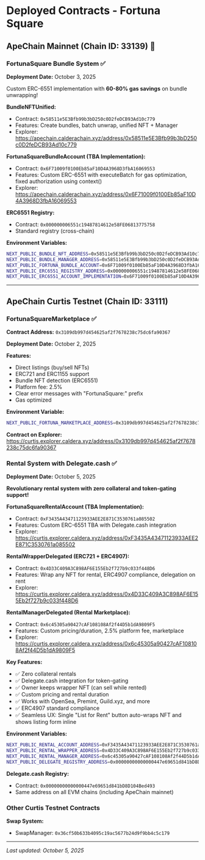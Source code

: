 # Deployed Contracts - Fortuna Square

## ApeChain Mainnet (Chain ID: 33139) 🚀

### FortunaSquare Bundle System ✅

**Deployment Date:** October 3, 2025

Custom ERC-6551 implementation with **60-80% gas savings** on bundle unwrapping!

**BundleNFTUnified:**
- Contract: `0x58511e5E3Bfb99b3bD250c0D2feDCB93Ad10c779`
- Features: Create bundles, batch unwrap, unified NFT + Manager
- Explorer: https://apechain.calderachain.xyz/address/0x58511e5E3Bfb99b3bD250c0D2feDCB93Ad10c779

**FortunaSquareBundleAccount (TBA Implementation):**
- Contract: `0x6F71009f0100Eb85aF10D4A3968D3fbA16069553`
- Features: Custom ERC-6551 with executeBatch for gas optimization, fixed authorization using context()
- Explorer: https://apechain.calderachain.xyz/address/0x6F71009f0100Eb85aF10D4A3968D3fbA16069553

**ERC6551 Registry:**
- Contract: `0x000000006551c19487814612e58FE06813775758`
- Standard registry (cross-chain)

**Environment Variables:**
```bash
NEXT_PUBLIC_BUNDLE_NFT_ADDRESS=0x58511e5E3Bfb99b3bD250c0D2feDCB93Ad10c779
NEXT_PUBLIC_BUNDLE_MANAGER_ADDRESS=0x58511e5E3Bfb99b3bD250c0D2feDCB93Ad10c779
NEXT_PUBLIC_FORTUNA_BUNDLE_ACCOUNT=0x6F71009f0100Eb85aF10D4A3968D3fbA16069553
NEXT_PUBLIC_ERC6551_REGISTRY_ADDRESS=0x000000006551c19487814612e58FE06813775758
NEXT_PUBLIC_ERC6551_ACCOUNT_IMPLEMENTATION=0x6F71009f0100Eb85aF10D4A3968D3fbA16069553
```

---

## ApeChain Curtis Testnet (Chain ID: 33111)

### FortunaSquareMarketplace ✅

**Contract Address:** `0x3109db997d454625af2f7678238c75dc6fa90367`

**Deployment Date:** October 2, 2025

**Features:**
- Direct listings (buy/sell NFTs)
- ERC721 and ERC1155 support
- Bundle NFT detection (ERC6551)
- Platform fee: 2.5%
- Clear error messages with "FortunaSquare:" prefix
- Gas optimized

**Environment Variable:**
```bash
NEXT_PUBLIC_FORTUNA_MARKETPLACE_ADDRESS=0x3109db997d454625af2f7678238c75dc6fa90367
```

**Contract on Explorer:**
https://curtis.explorer.caldera.xyz/address/0x3109db997d454625af2f7678238c75dc6fa90367

### Rental System with Delegate.cash ✅

**Deployment Date:** October 5, 2025

**Revolutionary rental system with zero collateral and token-gating support!**

**FortunaSquareRentalAccount (TBA Implementation):**
- Contract: `0xF3435A43471123933AEE2E871C3530761a085502`
- Features: Custom ERC-6551 TBA with Delegate.cash integration
- Explorer: https://curtis.explorer.caldera.xyz/address/0xF3435A43471123933AEE2E871C3530761a085502

**RentalWrapperDelegated (ERC721 + ERC4907):**
- Contract: `0x4D33C409A3C898AF6E155Eb2f727b9c033f448D6`
- Features: Wrap any NFT for rental, ERC4907 compliance, delegation on rent
- Explorer: https://curtis.explorer.caldera.xyz/address/0x4D33C409A3C898AF6E155Eb2f727b9c033f448D6

**RentalManagerDelegated (Rental Marketplace):**
- Contract: `0x6c45305a90427cAF108108Af2f44D5b1dA9809F5`
- Features: Custom pricing/duration, 2.5% platform fee, marketplace
- Explorer: https://curtis.explorer.caldera.xyz/address/0x6c45305a90427cAF108108Af2f44D5b1dA9809F5

**Key Features:**
- ✅ Zero collateral rentals
- ✅ Delegate.cash integration for token-gating
- ✅ Owner keeps wrapper NFT (can sell while rented)
- ✅ Custom pricing and rental duration
- ✅ Works with OpenSea, Premint, Guild.xyz, and more
- ✅ ERC4907 standard compliance
- ✅ Seamless UX: Single "List for Rent" button auto-wraps NFT and shows listing form inline

**Environment Variables:**
```bash
NEXT_PUBLIC_RENTAL_ACCOUNT_ADDRESS=0xF3435A43471123933AEE2E871C3530761a085502
NEXT_PUBLIC_RENTAL_WRAPPER_ADDRESS=0x4D33C409A3C898AF6E155Eb2f727b9c033f448D6
NEXT_PUBLIC_RENTAL_MANAGER_ADDRESS=0x6c45305a90427cAF108108Af2f44D5b1dA9809F5
NEXT_PUBLIC_DELEGATE_REGISTRY_ADDRESS=0x00000000000000447e69651d841bD8D104Bed493
```

**Delegate.cash Registry:**
- Contract: `0x00000000000000447e69651d841bD8D104Bed493`
- Same address on all EVM chains (including ApeChain mainnet)

### Other Curtis Testnet Contracts

**Swap System:**
- SwapManager: `0x36cf50b633b4095c19ac5677b24d9f9bb4c5c179`

---

*Last updated: October 5, 2025*
